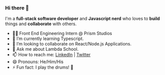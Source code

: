### Hi there 👋

I'm a **full-stack software developer** and **Javascript nerd** who loves to **build** things and **collaborate** with others.

- 👨‍💻  Front End Engineering Intern @ Prism Studios
- 🌱  I’m currently learning Typescript.
- 👯  I’m looking to collaborate on React/Node.js Applications.
- 💬  Ask me about Lambda School.
- 📫  How to reach me: [LinkedIn](https://www.linkedin.com/in/dislersd/) | [Twitter](https://twitter.com/dislersd)
- 😄  Pronouns: He/Him/His
- ⚡  Fun fact: I play the drums! 🥁
